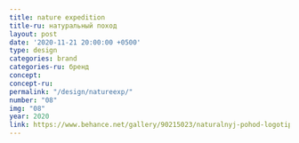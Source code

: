 ```yaml
---
title: nature expedition
title-ru: натуральный поход
layout: post
date: '2020-11-21 20:00:00 +0500'
type: design
categories: brand
categories-ru: бренд
concept: 
concept-ru:
permalink: "/design/natureexp/"
number: "08"
img: "08"
year: 2020
link: https://www.behance.net/gallery/90215023/naturalnyj-pohod-logotip-serii-video-iz-pohodov
---
```

